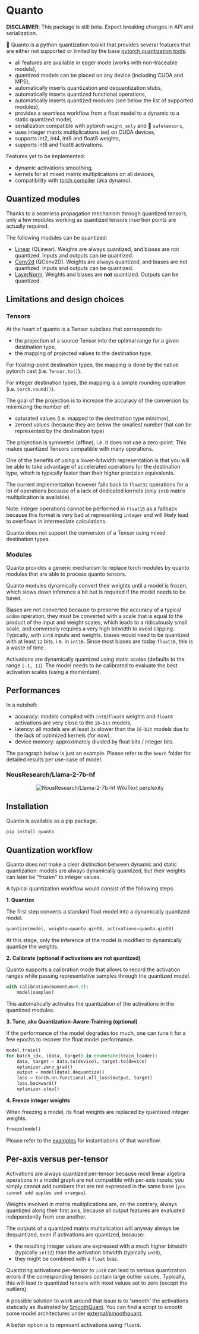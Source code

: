 # Quanto

**DISCLAIMER**: This package is still beta. Expect breaking changes in API and serialization.

🤗 Quanto is a python quantization toolkit that provides several features that are either not supported or limited by the base [pytorch quantization tools](https://pytorch.org/docs/stable/quantization.html):

- all features are available in eager mode (works with non-traceable models),
- quantized models can be placed on any device (including CUDA and MPS),
- automatically inserts quantization and dequantization stubs,
- automatically inserts quantized functional operations,
- automatically inserts quantized modules (see below the list of supported modules),
- provides a seamless workflow from a float model to a dynamic to a static quantized model,
- serialization compatible with pytorch `weight_only` and 🤗 `safetensors`,
- uses integer matrix multiplications (`mm`) on CUDA devices,
- supports int2, int4, int8 and float8 weights,
- supports int8 and float8 activations.

Features yet to be implemented:

- dynamic activations smoothing,
- kernels for all mixed matrix multiplications on all devices,
- compatibility with [torch compiler](https://pytorch.org/docs/stable/torch.compiler.html) (aka dynamo).

## Quantized modules

Thanks to a seamless propagation mechanism through quantized tensors, only a few modules working as quantized
tensors insertion points are actually required.

The following modules can be quantized:

- [Linear](https://pytorch.org/docs/stable/generated/torch.nn.Linear.html) (QLinear).
Weights are always quantized, and biases are not quantized. Inputs and outputs can be quantized.
- [Conv2d](https://pytorch.org/docs/stable/generated/torch.nn.Conv2d.html) (QConv2D).
Weights are always quantized, and biases are not quantized. Inputs and outputs can be quantized.
- [LayerNorm](https://pytorch.org/docs/stable/generated/torch.nn.LayerNorm.html),
Weights and biases are __not__ quantized. Outputs can be quantized.

## Limitations and design choices

### Tensors

At the heart of quanto is a Tensor subclass that corresponds to:
- the projection of a source Tensor into the optimal range for a given destination type,
- the mapping of projected values to the destination type.

For floating-point destination types, the mapping is done by the native pytorch cast (i.e. `Tensor.to()`).

For integer destination types, the mapping is a simple rounding operation (i.e. `torch.round()`).

The goal of the projection is to increase the accuracy of the conversion by minimizing the number of:
- saturated values (i.e. mapped to the destination type min/max),
- zeroed values (because they are below the smallest number that can be represented by the destination type)

The projection is symmetric (affine), i.e. it does not use a zero-point. This makes quantized Tensors
compatible with many operations.

One of the benefits of using a lower-bitwidth representation is that you will be able to take advantage of accelerated operations
for the destination type, which is typically faster than their higher precision equivalents.

The current implementation however falls back to `float32` operations for a lot of operations because of a lack of dedicated kernels
(only `int8` matrix multiplication is available).

Note: integer operations cannot be performed in `float16` as a fallback because this format is very bad at representing
`integer` and will likely lead to overflows in intermediate calculations.

Quanto does not support the conversion of a Tensor using mixed destination types.

### Modules

Quanto provides a generic mechanism to replace torch modules by quanto modules that are able to process quanto tensors.

Quanto modules dynamically convert their weights until a model is frozen, which slows down inference a bit but is
required if the model needs to be tuned.

Biases are not converted because to preserve the accuracy of a typical `addmm` operation, they must be converted with a
scale that is equal to the product of the input and weight scales, which leads to a ridiculously small scale, and conversely
requires a very high bitwidth to avoid clipping. Typically, with `int8` inputs and weights, biases would need to be quantized
with at least `12` bits, i.e. in `int16`. Since most biases are today `float16`, this is a waste of time.

Activations are dynamically quantized using static scales (defaults to the range `[-1, 1]`). The model needs to be calibrated to evaluate the best activation scales (using a momentum).

## Performances

In a nutshell:

- accuracy: models compiled with `int8`/`float8` weights and `float8` activations are very close to the `16-bit` models,
- latency: all models are at least `2x` slower than the `16-bit` models due to the lack of optimized kernels (for now).
- device memory: approximately divided by float bits / integer bits.

The paragraph below is just an example. Please refer to the `bench` folder for detailed results per use-case of model.

### NousResearch/Llama-2-7b-hf

<div class="row"><center>
  <div class="column">
    <img src="https://github.com/huggingface/quanto/blob/main/bench/generation/charts/NousResearch-Llama-2-7b-hf_Perplexity.png" alt="NousResearch/Llama-2-7b-hf WikiText perplexity">
  </div>
 </center>
</div>

## Installation

Quanto is available as a pip package.

```sh
pip install quanto
```

## Quantization workflow

Quanto does not make a clear distinction between dynamic and static quantization: models are always dynamically quantized,
but their weights can later be "frozen" to integer values.

A typical quantization workflow would consist of the following steps:

**1. Quantize**

The first step converts a standard float model into a dynamically quantized model.

```python
quantize(model, weights=quanto.qint8, activations=quanto.qint8)
```

At this stage, only the inference of the model is modified to dynamically quantize the weights.

**2. Calibrate (optional if activations are not quantized)**

Quanto supports a calibration mode that allows to record the activation ranges while passing representative samples through the quantized model.

```python
with calibration(momentum=0.9):
    model(samples)
```

This automatically activates the quantization of the activations in the quantized modules.


**3. Tune, aka Quantization-Aware-Training (optional)**

If the performance of the model degrades too much, one can tune it for a few epochs to recover the float model performance.

```python
model.train()
for batch_idx, (data, target) in enumerate(train_loader):
    data, target = data.to(device), target.to(device)
    optimizer.zero_grad()
    output = model(data).dequantize()
    loss = torch.nn.functional.nll_loss(output, target)
    loss.backward()
    optimizer.step()
```

**4. Freeze integer weights**

When freezing a model, its float weights are replaced by quantized integer weights.

```python
freeze(model)
```

Please refer to the [examples](https://github.com/huggingface/quanto/tree/main/examples) for instantiations of that workflow.

## Per-axis versus per-tensor

Activations are always quantized per-tensor because most linear algebra operations in a model graph are not compatible with per-axis inputs: you simply cannot add numbers that are not expressed in the same base (`you cannot add apples and oranges`).

Weights involved in matrix multiplications are, on the contrary, always quantized along their first axis, because all output features are evaluated independently from one another.

The outputs of a quantized matrix multiplication will anyway always be dequantized, even if activations are quantized, because:

- the resulting integer values are expressed with a much higher bitwidth (typically `int32`) than the activation bitwidth (typically `int8`),
- they might be combined with a `float` bias.

Quantizing activations per-tensor to `int8` can lead to serious quantization errors if the corresponding tensors contain large outlier values. Typically, this will lead to quantized tensors with most values set to zero (except the outliers).

A possible solution to work around that issue is to 'smooth' the activations statically as illustrated by [SmoothQuant](https://github.com/mit-han-lab/smoothquant). You can find a script to smooth some model architectures under [external/smoothquant](external/smoothquant).

A better option is to represent activations using `float8`.
